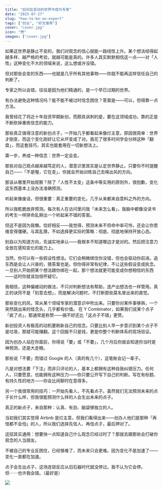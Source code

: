 ```yaml
---
title: "如何在变动的世界中成为专家"
date: "2025-07-27"
slug: "how-to-be-an-expert"
tags: ["创业", "好文推荐"]
cover: "cover.jpg"
icon: "😎"
images: ["cover.jpg"]
---
```

如果这世界是静止不变的，我们对观念的信心就能一路线性上升。某个想法经得起越多样、越严格的考验，就越可能是真的。许多人其实默默相信这一点——对「人性」这种变化不大的领域来说，这么想或许没错。



但对那些会变的东西——也就是几乎所有其他事物——你就不能再这样信任自己的判断了。



专家之所以会错，往往是因为他们精通的，是一个早已过期的世界。



有办法避免这种情况吗？能不能不被过时信念困住？答案是——可以，但得靠一点方法。



我曾经花了将近十年投资早期新创，而颇具讽刺的是，要在这领域成功，靠的正是不断砍掉重练信念的能力。



那些真正值得注意的新创点子，一开始几乎都看起来像烂主意，原因很简单：世界才刚变，而这个变化刚好让它从坏变成了对。我花了很多时间学会分辨这种「翻盘」，而这套技巧，其实也能套用在一切新想法上。



第一步，养成一种信念：世界一定会变。



那些对自己观点越来越笃定的人，潜意识里其实是认定世界静止。只要你不时提醒自己——「不是喔，它在变」，你就会开始训练自己去嗅出风的方向。



那该从哪里开始观察？除了「人性不太变」这条中等实用的原则外，很抱歉，变化这东西基本上没办法准确预测。



听起来像废话，但很重要：真正重要的变化，几乎从来都来自意料之外的方向。



所以我乾脆放弃预测。每次有人在访问里问我「未来怎么看」，我脑中都像没读书的考生一样拼命乱掰出一个听起来不错的答案。



但这不是因为我懒。恰好相反——我觉得，预测未来不但命中率可怜，还会让你思维变得僵硬。与其乱猜，不如选择更实际的策略：彻底、彻底地保持开放心态。



别自以为知道方向，先诚实地承认——我根本不知道哪边才是对的。然后把注意力全放在感知变化的能力上。



当然，你可以有一些假设性想法。它们会稍微绑住你没错，但也会驱动你前进。追东西是会让人兴奋的，猜答案也是。但你得非常有纪律，不让这些假设变成执念。
一旦别人开始把某个想法跟你绑在一起，那个想法就更可能变成你想相信的东西——这时你就该加倍怀疑它。



我相信，这种偏被动的做法，不只对判断想法有帮助，连产出想法也一样管用。真正的诀窍不是「刻意去想」，而是解决问题时，不打断那些莫名冒出来的直觉。



那些变化的风，常从某个领域专家的潜意识中吹出来。只要你对某件事够熟，一个突然跳出来的怪念头，几乎都有价值。
在 Y Combinator，如果我们说某个点子「疯了点」，那通常是称赞——搞不好还比「这点子不错」更赞。



新创投资人有极高的动机要刷新自己的信念。只要比别人早一步意识到某个点子不是垃圾，那就可能赚翻。这个回报不只是钱，更是你整个判断体系的现场验证。



因为创办人站在你面前，你得说「要」或「不要」，几个月后你就会知道你当时是神预测，还是大走眼。



那些说「不要」而错过 Google 的人（真的有几个），这笔帐会记一辈子。



凡是对想法要「下注」而非只评论的人，基本上都拥有这种自我纠错压力。任何人，只要愿意，也能拥有这种压力——你只要公开写下自己的判断。写在有标题、有持久性的地方——你会比闲聊时在意得多。



另一个我很常用的技巧：一开始先看人，不先看点子。虽然我们无法预测未来的点子长什么样，但我很能预测什么样的人会生出未来的点子。



真正的新点子，来自那种：认真、有劲、脑袋够独立的人。



当初我们其实觉得 Airbnb 是烂主意，但我们看得出来——创办人他们是那种「再怪都不会怕」的人，所以我们选择先信人、再信点子，最后押对了。



这招其实通用：想要快一点知道自己什么观念已经过时了？那就去跟那些会打破你观念的人当朋友。



不被自己的专业反困住，已经够难了，而未来只会更难。因为变化不是加速了——变化一直都在加速。



点子会生出点子，这场连锁反应从旧石器时代就没停过。我不认为它会停。
但⋯⋯也许我会错。（最好是）




![](https://prod-files-secure.s3.us-west-2.amazonaws.com/112d0858-5090-4d34-a606-b75eb8d65fd2/46476355-9cf3-4e99-9b7a-3531bc426380/1000202064.png?X-Amz-Algorithm=AWS4-HMAC-SHA256&X-Amz-Content-Sha256=UNSIGNED-PAYLOAD&X-Amz-Credential=ASIAZI2LB466QQTUUKSA%2F20250818%2Fus-west-2%2Fs3%2Faws4_request&X-Amz-Date=20250818T161733Z&X-Amz-Expires=3600&X-Amz-Security-Token=IQoJb3JpZ2luX2VjEF8aCXVzLXdlc3QtMiJHMEUCIGD0x1tjkmwwfQO4mZSD5fw6KE5aj%2B7E%2BxMRVMewKHjbAiEA5QmtioBoLUFlbEFmyVfITE8hpXFSHcZmtaWcvPrCQBEqiAQIqP%2F%2F%2F%2F%2F%2F%2F%2F%2F%2FARAAGgw2Mzc0MjMxODM4MDUiDIrzsYi69hJMleImfircAyXXi5VIIDGOmECMCR09iFgQxcsj5dPj9LUhTCIMhHTlwUhIsXmBSph14an%2BMJ1ycVqc%2FIctkb6qRGVx%2BitWzXDq%2BbvyPwUTQ576GLK2mVCgHT86SvCFh7OpGlsZjZu6FA9On8qZJ5%2F4CV%2BSwUHgBfwRChr%2FOQaakkrz2ti%2FaRfIpbh8iHYUZF6hC3UidSXj%2B%2F3aVewKcePkiSmfJqlKWzdsVSGXm%2FZku5ignU3EAy2Oj1u3mywymDQdbdkM4dBO3ZQlRMWkQWUq4Rtod91H%2FCR41VQCYyZsVfbYzzweXiRXd2W9swFY6plf4W0IJfN4Wqp3M%2F78U87cDvk1U%2BArPFVonalvs9OoKpmpEC48ELWQU8ow6Z4z%2Baq0nOTJSWciulspfmaprURGuQ5JobwxIcYEUC4gIyE0ge2FRiGL70imAYymBOBOFnTPEI%2FaYFGWOMRTtKUxJPyJFpGqUbdTNDUs1fRRiOdiMc%2BGdrOmp0P1nO1wvURlVmfFjTH%2BDdfl%2BRemlMatkEilSXRlZUuOGeIpLnRHJAvFE4cEMvSUzgvL2Xcz2qN03cjEgZ%2FT6cs%2BPFfpXldXHy%2BnAnjrUOUaAXaLjisZ7VehTRniKnLfrX2SJPDA4lb6RuH5pNvUMLiHjcUGOqUBXttqN0cuF%2FjVw2kph%2Fr%2F2KMjnAp4uYiTNdFRAKbHO4%2FfJk1J5n6mG7zp%2F80aMllz7w2kwL%2FnIlzdMHBsFDrpMjRYDFx7rQL1dhdy7LMWRRzTmlR8nuQr9xT6XMPfB1iK2xx8tDVemxNwNoHDtgjMYJDoK4cOEM8Km2xjUy8%2B5qxIVeNkcjNhkESEtKHi84jnPGB0zH7N%2Fw6Dlq303pJos9NAcBi0&X-Amz-Signature=6ae21b41dce4203439afcc76d94dc9bb7e2ec6e4e59f932ca09212a9091d50ef&X-Amz-SignedHeaders=host&x-amz-checksum-mode=ENABLED&x-id=GetObject)

